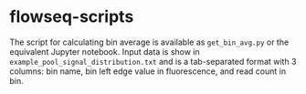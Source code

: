 # flowseq-scripts

The script for calculating bin average is available as `get_bin_avg.py` or the
equivalent Jupyter notebook. Input data is show in
`example_pool_signal_distribution.txt` and is a tab-separated format with 3
columns: bin name, bin left edge value in fluorescence, and read count in
bin.